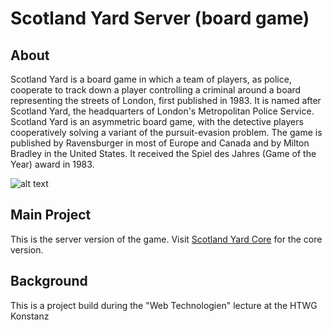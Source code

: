 # Scotland Yard Server (board game)

## About

Scotland Yard is a board game in which a team of players, as police, cooperate to track down a player controlling a criminal around a board representing the streets of London, first published in 1983. It is named after Scotland Yard, the headquarters of London's Metropolitan Police Service. Scotland Yard is an asymmetric board game, with the detective players cooperatively solving a variant of the pursuit-evasion problem. The game is published by Ravensburger in most of Europe and Canada and by Milton Bradley in the United States. It received the Spiel des Jahres (Game of the Year) award in 1983.

![alt text](https://raw.githubusercontent.com/roland-burke/ScotlandYardServer/websockets/resources/readMeScreenshot.PNG)

## Main Project
This is the server version of the game. Visit [Scotland Yard Core](https://github.com/tim-koehler/ScotlandYard) for the core version.

## Background
This is a project build during the "Web Technologien" lecture at the HTWG Konstanz